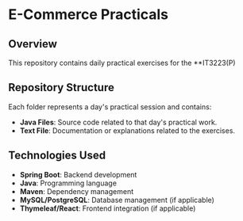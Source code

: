# E-Commerce Practicals 

## Overview
This repository contains daily practical exercises for the **IT3223(P) 

## Repository Structure
Each folder represents a day's practical session and contains:

- **Java Files**: Source code related to that day's practical work.
- **Text File**: Documentation or explanations related to the exercises.

## Technologies Used
- **Spring Boot**: Backend development
- **Java**: Programming language
- **Maven**: Dependency management
- **MySQL/PostgreSQL**: Database management (if applicable)
- **Thymeleaf/React**: Frontend integration (if applicable)






